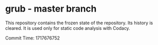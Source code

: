 # grub - master branch

This repository contains the frozen state of the repository.
Its history is cleared. It is used only for static code
analysis with Codacy.

Commit Time: 1717676752